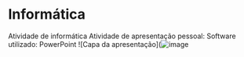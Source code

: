 # Informática
Atividade de informática
  Atividade de apresentação pessoal: Software utilizado: PowerPoint
  ![Capa da apresentação](![image](https://github.com/user-attachments/assets/2809f9fb-8a90-4e3c-aa52-2cc6b215230d)
